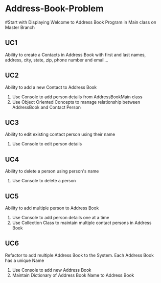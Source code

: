 # Address-Book-Problem

#Start with Displaying Welcome to Address Book Program in Main class on Master Branch

## UC1
Ability to create a Contacts in Address Book with first and last names, address, city, state, zip, phone number and email…

## UC2
Ability to add a new Contact to Address Book 
1. Use Console to add person details from AddressBookMain class 
2. Use Object Oriented Concepts to manage relationship between AddressBook and Contact Person

## UC3
Ability to edit existing contact person using their name 
1. Use Console to edit person details

## UC4
Ability to delete a person using person's name 
1. Use Console to delete a person

## UC5
Ability to add multiple person to Address Book 
1. Use Console to add person details one at a time 
2. Use Collection Class to maintain multiple contact persons in Address Book

## UC6
Refactor to add multiple Address Book to the System. Each Address Book has a unique Name 
1. Use Console to add new Address Book 
2. Maintain Dictionary of Address Book Name to Address Book
